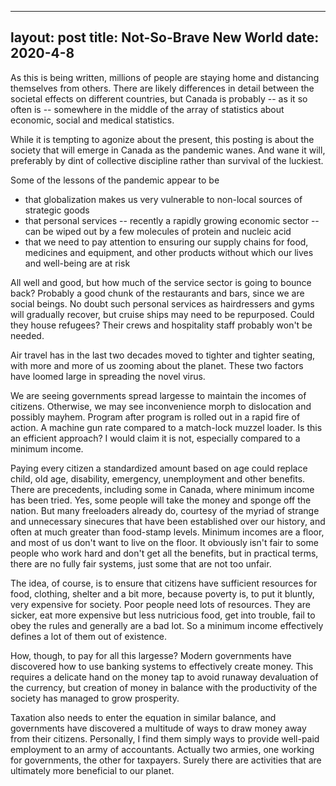  ---
layout: post
title: Not-So-Brave New World
date: 2020-4-8
---

As this is being written, millions of people are staying home and distancing themselves from others. 
There are likely differences in detail between the societal effects on different countries, but Canada
is probably -- as it so often is -- somewhere in the middle of the array of statistics about economic,
social and medical statistics. 

While it is tempting to agonize about the present, this posting is about the society that will emerge 
in Canada as the pandemic wanes. And wane it will, preferably by dint of collective discipline rather
than survival of the luckiest. 

Some of the lessons of the pandemic appear to be

- that globalization makes us very vulnerable to non-local sources of strategic goods
- that personal services -- recently a rapidly growing economic sector -- can be 
wiped out by a few molecules of protein and nucleic acid
- that we need to pay attention to ensuring our supply chains for food, medicines and equipment,
and other products without which our lives and well-being are at risk

All well and good, but how much of the service sector is going to bounce back? Probably a good
chunk of the restaurants and bars, since we are social beings. No doubt such personal services
as hairdressers and gyms will gradually recover, but cruise ships may need to be repurposed.
Could they house refugees? Their crews and hospitality staff probably won't be needed.

Air travel has in the last two decades moved to tighter and tighter seating, with more and more
of us zooming about the planet. These two factors have loomed large in spreading the novel virus.

We are seeing governments spread largesse to maintain the incomes of citizens. Otherwise, we may
see inconvenience morph to dislocation and possibly mayhem. Program after program is rolled out
in a rapid fire of action. A machine gun rate compared to a match-lock muzzel loader. Is this an
efficient approach? I would claim it is not, especially compared to a minimum income.

Paying every citizen a standardized amount
based on age could replace child, old age, disability, emergency, unemployment and other benefits. 
There are
precedents, including some in Canada, where minimum income has been tried. Yes, some people
will take the money and sponge off the nation. But many 
freeloaders already do, courtesy of the myriad of
strange and unnecessary sinecures that have been established over our history, and often
at much greater than food-stamp levels. Minimum incomes
are a floor, and most of us don't want to live on the floor. It obviously isn't fair to
some people who work hard and don't get all the benefits, but in practical terms, 
there are no fully fair systems, just some that are not too unfair.

The idea, of course, is to ensure that citizens have sufficient resources for food, clothing,
shelter and a bit more, because poverty is, to put it bluntly, very expensive for society. 
Poor people need lots of resources. They are sicker, eat more expensive but less nutricious
food, get into trouble, fail to obey the rules and generally are a bad lot. So a minimum income
effectively defines a lot of them out of existence.

How, though, to pay for all this largesse? Modern governments have discovered how to use 
banking systems to effectively create money. This requires a delicate hand on the money tap
to avoid runaway devaluation of the currency, but creation of money in balance with the 
productivity of the society has managed to grow prosperity.

Taxation also needs to enter the equation in similar balance, and governments have discovered
a multitude of ways to draw money away from their citizens. Personally, I find them simply 
ways to provide well-paid employment to an army of accountants. Actually two armies, one 
working for governments, the other for taxpayers. Surely there are activities that are 
ultimately more beneficial to our planet.